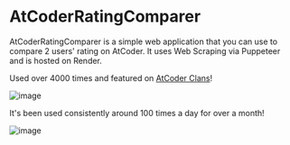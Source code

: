 # AtCoderRatingComparer
AtCoderRatingComparer is a simple web application that you can use to compare 2 users' rating on AtCoder. It uses Web Scraping via Puppeteer and is hosted on Render.  

Used over 4000 times and featured on [AtCoder Clans](https://x.com/atcoderclans/status/1874389428124475723)!  

![image](https://github.com/user-attachments/assets/62381770-ac54-4179-9c9d-caf2a90e2cdd)

It's been used consistently around 100 times a day for over a month!

![image](https://github.com/user-attachments/assets/a4e61932-16ba-43b1-a0d1-af87e680138e)

